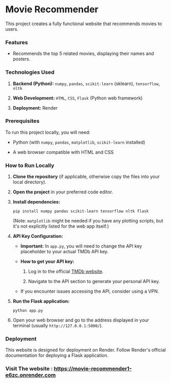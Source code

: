 # Movie Recommender

This project creates a fully functional website that recommends movies to users.

### Features

* Recommends the top 5 related movies, displaying their names and posters.

### Technologies Used

1. **Backend (Python):** `numpy`, `pandas`, `scikit-learn` (sklearn), `tensorflow`, `nltk`

2. **Web Development:** `HTML`, `CSS`, `Flask` (Python web framework)

3. **Deployment:** Render

### Prerequisites

To run this project locally, you will need:

* Python (with `numpy`, `pandas`, `matplotlib`, `scikit-learn` installed)

* A web browser compatible with HTML and CSS

### How to Run Locally

1. **Clone the repository** (if applicable, otherwise copy the files into your local directory).

2. **Open the project** in your preferred code editor.

3. **Install dependencies:**

   ```
   pip install numpy pandas scikit-learn tensorflow nltk flask
   ```

   (Note: `matplotlib` might be needed if you have any plotting scripts, but it's not explicitly listed for the web app itself.)

4. **API Key Configuration:**

   * **Important:** In `app.py`, you will need to change the API key placeholder to your actual TMDb API key.

   * **How to get your API key:**

     1. Log in to the official [TMDb website](https://www.themoviedb.org/).

     2. Navigate to the API section to generate your personal API key.

   * If you encounter issues accessing the API, consider using a VPN.

5. **Run the Flask application:**

   ```
   python app.py
   ```

6. Open your web browser and go to the address displayed in your terminal (usually `http://127.0.0.1:5000/`).

### Deployment

This website is designed for deployment on Render. Follow Render's official documentation for deploying a Flask application.


### Visit The website : https://movie-recommender1-e6zc.onrender.com
